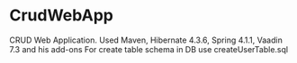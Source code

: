 CrudWebApp
==========
CRUD Web Application. Used Maven, Hibernate 4.3.6, Spring 4.1.1, Vaadin 7.3 and his add-ons
 For create table schema in DB use createUserTable.sql
